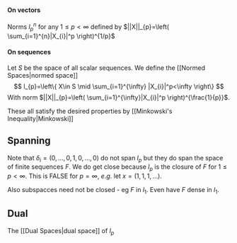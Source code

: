 #### On vectors
Norms $l_p^n$ for any $1\leq p<\infty$ defined by $||X||_{p}=\left( \sum_{i=1}^{n}|X_{i}|^p \right)^{1/p}$ 

#### On sequences
Let $S$ be the space of all scalar sequences. We define the [[Normed Spaces|normed space]] 
$$
l_{p}=\left\{  X\in S \mid \sum_{i=1}^{\infty} |X_{i}|^p<\infty  \right\}
$$
With norm $||X||_{p}=\left( \sum_{i=1}^{\infty}|X_{i}|^p \right)^{\frac{1}{p}}$.

These all satisfy the desired properties by [[Minkowski's Inequality|Minkowski]] 

## Spanning
Note that $\delta_{i}=(0,\dots, 0, 1, 0,\dots, 0)$ do not span $l_{p}$ but they do span the space of finite sequences $F$. We do get close because $l_{p}$ is the closure of $F$ for $1\leq p<\infty$. 
This is FALSE for $p=\infty$, $e$.$g$. let $x=(1,1,1,\dots)$. 

Also subspacces need not be closed - eg $F$ in $l_{1}$. Even have $F$ dense in $l_{1}$.

## Dual
The [[Dual Spaces|dual space]] of $l_{p}$